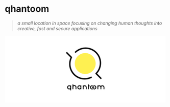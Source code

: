 # qhantoom

> *a small location in space focusing on changing human thoughts into creative, fast and secure applications*

<p align="center">
  <img src="https://github.com/qhantoom/qhantoom/blob/main/src/doc/qhantoom-banner.png?raw=true">
</p>
